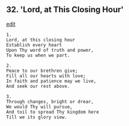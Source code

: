 
## 32.  'Lord, at This Closing Hour'
[edit](https://docs.google.com/document/d/1OsmP-5zQO_zHNYescZjvkOzVhlAWUe0f/edit?mode=html)




    1.
    Lord, at this closing hour 
    Establish every heart 
    Upon Thy word of truth and power, 
    To keep us when we part. 

    2.
    Peace to our brethren give; 
    Fill all our hearts with love; 
    In faith and patience may we live, 
    And seek our rest above. 

    3.
    Through changes, bright or drear, 
    We would Thy will pursue, 
    And toil to spread Thy kingdom here 
    Till we its glory view.
